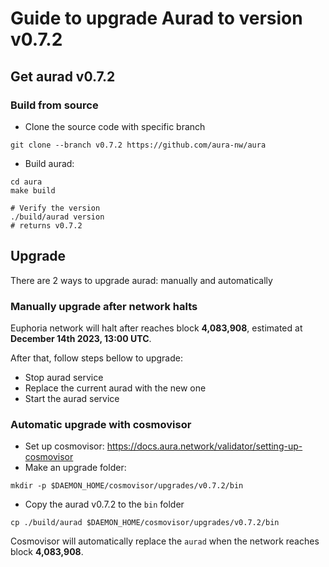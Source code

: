 # Guide to upgrade Aurad to version v0.7.2

## Get aurad v0.7.2

### Build from source
- Clone the source code with specific branch

```
git clone --branch v0.7.2 https://github.com/aura-nw/aura
```

- Build aurad:
```
cd aura
make build

# Verify the version
./build/aurad version
# returns v0.7.2
```
## Upgrade

There are 2 ways to upgrade aurad: manually and automatically

### Manually upgrade after network halts

Euphoria network will halt after reaches block **4,083,908**, estimated at **December 14th 2023, 13:00 UTC**.

After that, follow steps bellow to upgrade:
- Stop aurad service
- Replace the current aurad with the new one
- Start the aurad service

### Automatic upgrade with cosmovisor
- Set up cosmovisor: https://docs.aura.network/validator/setting-up-cosmovisor
- Make an upgrade folder:
```
mkdir -p $DAEMON_HOME/cosmovisor/upgrades/v0.7.2/bin
```
- Copy the aurad v0.7.2 to the `bin` folder
```
cp ./build/aurad $DAEMON_HOME/cosmovisor/upgrades/v0.7.2/bin
```

Cosmovisor will automatically replace the `aurad` when the network reaches block **4,083,908**.
